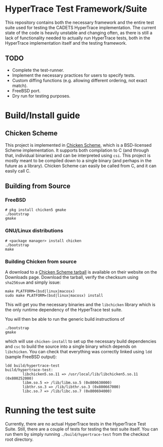 # HyperTrace Test Framework/Suite

This repository contains both the necessary framework and the entire test suite
used for testing the CADETS HyperTrace implementation. The current state of the
code is heavily unstable and changing often, as there is still a lack of
functionality needed to actually run HyperTrace tests, both in the HyperTrace
implementation itself and the testing framework.

## TODO

* Complete the test-runner.
* Implement the necessary practices for users to specify tests.
* Custom diffing functions (e.g. allowing different ordering, not exact match).
* FreeBSD port.
* Dry run for testing purposes.


# Build/Install guide

## Chicken Scheme

This project is implemented in [Chicken Scheme](http://www.call-cc.org/), which
is a BSD-licensed Scheme implementation. It supports both compilation to C (and
through that, individual binaries) and can be interpreted using `csi`. This
project is mostly meant to be compiled down to a single binary (and perhaps in
the future as a library). Chicken Scheme can easily be called from C, and it can
easily call C.

## Building from Source

### FreeBSD

```
# pkg install chicken5 gmake
./bootstrap
gmake
```

### GNU/Linux distributions

```
# <package manager> install chicken
./bootstrap
make
```

### Building Chicken from source

A download to a [Chicken Scheme tarball](http://code.call-cc.org/) is available
on their website on the Downloads page. Download the tarball, verify the
checksum using `sha256sum` and simply issue:

```
make PLATFORM=(bsd|linux|macosx)
sudo make PLATFORM=(bsd|linux|macosx) install
```

This will get you the necessary binaries and the `libchicken` library which is
the only runtime dependency of the HyperTrace test suite.

You will then be able to run the generic build instructions of

```
./bootstrap
gmake
```

which will use `chicken-install` to set up the necessary build dependencies and
`csc` to build the source into a single binary which depends on `libchicken`.
You can check that everything was correctly linked using `ldd` (sample FreeBSD
output):

```
ldd build/hypertrace-test 
build/hypertrace-test:
        libchicken5.so.11 => /usr/local/lib/libchicken5.so.11 (0x800252000)
        libm.so.5 => /lib/libm.so.5 (0x800630000)
        libthr.so.3 => /lib/libthr.so.3 (0x800667000)
        libc.so.7 => /lib/libc.so.7 (0x800694000)
```

# Running the test suite

Currently, there are no actual HyperTrace tests in the HyperTrace Test Suite.
Still, there are a couple of tests for testing the test suite itself. You can
run them by simply running `./build/hypertrace-test` from the checkout root
directory.